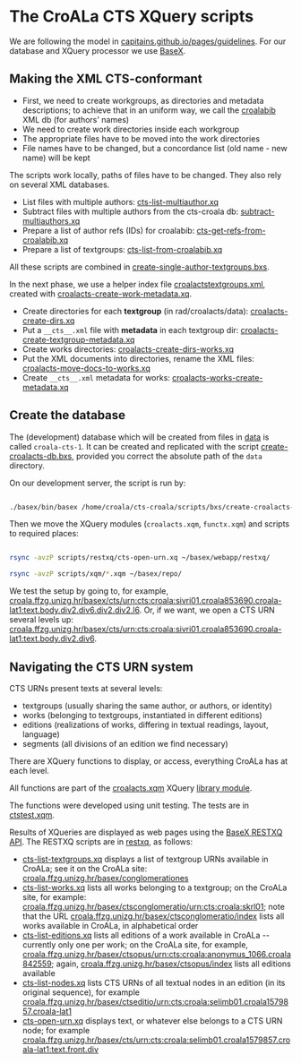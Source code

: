 # The CroALa CTS XQuery scripts

We are following the model in [capitains.github.io/pages/guidelines](http://capitains.github.io/pages/guidelines). For our database and XQuery processor we use [BaseX](http://basex.org/).

## Making the XML CTS-conformant

+ First, we need to create workgroups, as directories and metadata descriptions; to achieve that in an uniform way, we call the [croalabib](https://bitbucket.org/nevenjovanovic/croalabiblio) XML db (for authors' names)
+ We need to create work directories inside each workgroup
+ The appropriate files have to be moved into the work directories
+ File names have to be changed, but a concordance list (old name - new name) will be kept

The scripts work locally, paths of files have to be changed. They also rely on several XML databases.

  + List files with multiple authors: [cts-list-multiauthor.xq](xq/cts-list-multiauthor.xq)
  + Subtract files with multiple authors from the cts-croala db: [subtract-multiauthors.xq](xq/subtract-multiauthors.xq)
  + Prepare a list of author refs (IDs) for croalabib: [cts-get-refs-from-croalabib.xq](xq/cts-get-refs-from-croalabib.xq)
  + Prepare a list of textgroups: [cts-list-from-croalabib.xq](xq/cts-list-from-croalabib.xq)

All these scripts are combined in [create-single-author-textgroups.bxs](bxs/create-single-author-textgroups.bxs).

In the next phase, we use a helper index file [croalactstextgroups.xml](../docs/croalactstextgroups.xml), created with [croalacts-create-work-metadata.xq](xq/croalacts-create-work-metadata.xq).

+ Create directories for each **textgroup** (in rad/croalacts/data): [croalacts-create-dirs.xq](xq/croalacts-create-dirs.xq)
+ Put a `__cts__.xml` file with **metadata** in each textgroup dir: [croalacts-create-textgroup-metadata.xq](xq/croalacts-create-textgroup-metadata.xq)
+ Create works directories: [croalacts-create-dirs-works.xq](xq/croalacts-create-dirs-works.xq)
+ Put the XML documents into directories, rename the XML files: [croalacts-move-docs-to-works.xq](croalacts-move-docs-to-works.xq)
+ Create `__cts__.xml` metadata for works: [croalacts-works-create-metadata.xq](xq/croalacts-works-create-metadata.xq)

## Create the database

The (development) database which will be created from files in [data](../data) is called `croala-cts-1`. It can be created and replicated with the script [create-croalacts-db.bxs](bxs/create-croalacts-db.bxs), provided you correct the absolute path of the `data` directory.

On our development server, the script is run by:

```bash

./basex/bin/basex /home/croala/cts-croala/scripts/bxs/create-croalacts-db.bxs

```

Then we move the XQuery modules (`croalacts.xqm`, `functx.xqm`) and scripts to required places:

```bash

rsync -avzP scripts/restxq/cts-open-urn.xq ~/basex/webapp/restxq/

rsync -avzP scripts/xqm/*.xqm ~/basex/repo/


```

We test the setup by going to, for example, [croala.ffzg.unizg.hr/basex/cts/urn:cts:croala:sivri01.croala853690.croala-lat1:text.body.div2.div6.div2.div2.l6](http://croala.ffzg.unizg.hr/basex/cts/urn:cts:croala:sivri01.croala853690.croala-lat1:text.body.div2.div6.div2.div2.l6). Or, if we want, we open a CTS URN several levels up: [croala.ffzg.unizg.hr/basex/cts/urn:cts:croala:sivri01.croala853690.croala-lat1:text.body.div2.div6](http://croala.ffzg.unizg.hr/basex/cts/urn:cts:croala:sivri01.croala853690.croala-lat1:text.body.div2.div6).

## Navigating the CTS URN system

CTS URNs present texts at several levels:

+ textgroups (usually sharing the same author, or authors, or identity)
+ works (belonging to textgroups, instantiated in different editions)
+ editions (realizations of works, differing in textual readings, layout, language)
+ segments (all divisions of an edition we find necessary)

There are XQuery functions to display, or access, everything CroALa has at each level.

All functions are part of the [croalacts.xqm](xqm/croalacts.xqm) XQuery [library module](http://docs.basex.org/wiki/Repository#Accessing_Modules).

The functions were developed using unit testing. The tests are in [ctstest.xqm](xq/testing/ctstest.xqm).

Results of XQueries are displayed as web pages using the [BaseX RESTXQ API](http://docs.basex.org/wiki/RESTXQ). The RESTXQ scripts are in [restxq](restxq), as follows:

+ [cts-list-textgroups.xq](restxq/cts-list-textgroups.xq) displays a list of textgroup URNs available in CroALa; see it on the CroALa site: [croala.ffzg.unizg.hr/basex/conglomerationes](http://croala.ffzg.unizg.hr/basex/conglomerationes)
+ [cts-list-works.xq](restxq/cts-list-works.xq) lists all works belonging to a textgroup; on the CroALa site, for example: [croala.ffzg.unizg.hr/basex/ctsconglomeratio/urn:cts:croala:skrl01](http://croala.ffzg.unizg.hr/basex/ctsconglomeratio/urn:cts:croala:skrl01); note that the URL [croala.ffzg.unizg.hr/basex/ctsconglomeratio/index](http://croala.ffzg.unizg.hr/basex/ctsconglomeratio/index) lists all works available in CroALa, in alphabetical order
+ [cts-list-editions.xq](restxq/cts-list-editions.xq) lists all editions of a work available in CroALa -- currently only one per work; on the CroALa site, for example, [croala.ffzg.unizg.hr/basex/ctsopus/urn:cts:croala:anonymus_1066.croala842559](http://croala.ffzg.unizg.hr/basex/ctsopus/urn:cts:croala:anonymus_1066.croala842559); again, [croala.ffzg.unizg.hr/basex/ctsopus/index](http://croala.ffzg.unizg.hr/basex/ctsopus/index) lists all editions available
+ [cts-list-nodes.xq](restxq/cts-list-nodes.xq) lists CTS URNs of all textual nodes in an edition (in its original sequence), for example [croala.ffzg.unizg.hr/basex/ctseditio/urn:cts:croala:selimb01.croala1579857.croala-lat1](http://croala.ffzg.unizg.hr/basex/ctseditio/urn:cts:croala:selimb01.croala1579857.croala-lat1)
+ [cts-open-urn.xq](restxq/cts-open-urn.xq) displays text, or whatever else belongs to a CTS URN node; for example [croala.ffzg.unizg.hr/basex/cts/urn:cts:croala:selimb01.croala1579857.croala-lat1:text.front.div](http://croala.ffzg.unizg.hr/basex/cts/urn:cts:croala:selimb01.croala1579857.croala-lat1:text.front.div)

